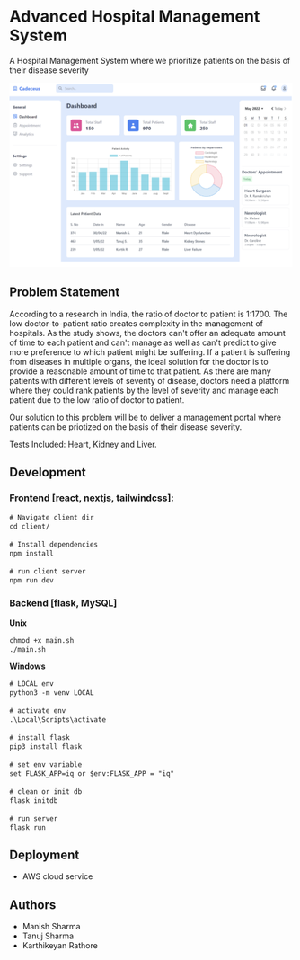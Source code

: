 # Advanced Hospital Management System
A Hospital Management System where we prioritize patients on the basis of their disease severity

![demo](https://raw.githubusercontent.com/karthikeyanrathore/caduceus/main/Images/Dashboard.png)

## Problem Statement
According to a research in India, the ratio of doctor to patient is 1:1700. The low doctor-to-patient ratio creates complexity in the management of hospitals. 
As the study shows, the doctors can't offer an adequate amount of time to each patient and can't manage as well as can't predict to give more preference 
to which patient might be suffering. If a patient is suffering from diseases in multiple organs, the ideal solution for the doctor is to provide a reasonable 
amount of time to that patient. As there are many patients with different levels of severity of disease, doctors need a platform where they could rank 
patients by the level of severity and manage each patient due to the low ratio of doctor to patient.

Our solution to this problem will be to deliver a management portal where patients can be priotized on the basis of their disease severity.

Tests Included: Heart, Kidney and Liver.


## Development
### Frontend [react, nextjs, tailwindcss]:
```
# Navigate client dir
cd client/

# Install dependencies
npm install

# run client server
npm run dev
```


### Backend [flask, MySQL]

**Unix**
```
chmod +x main.sh
./main.sh
```

**Windows**
```
# LOCAL env
python3 -m venv LOCAL

# activate env
.\Local\Scripts\activate

# install flask
pip3 install flask

# set env variable
set FLASK_APP=iq or $env:FLASK_APP = "iq"

# clean or init db
flask initdb

# run server
flask run
```

## Deployment
* AWS cloud service


## Authors
* Manish Sharma
* Tanuj Sharma
* Karthikeyan Rathore
